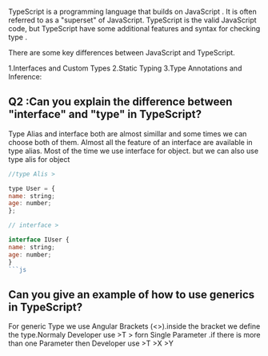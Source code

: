 TypeScript is a programming language that builds on JavaScript . It is often referred to as a "superset" of JavaScript. TypeScript is the valid JavaScript code, but TypeScript have some additional features and syntax for checking type .

There are some key differences between JavaScript and TypeScript.

1.Interfaces and Custom Types
2.Static Typing
3.Type Annotations and Inference:

## Q2 :Can you explain the difference between "interface" and "type" in TypeScript?

Type Alias and interface both are almost simillar and some times we can choose both of them. Almost all the feature of an interface are available in type alias. Most of the time we use interface for object. but we can also use type alis for object

````js
//type Alis >

type User = {
name: string;
age: number;
};

// interface >

interface IUser {
name: string;
age: number;
}
```js
````

## Can you give an example of how to use generics in TypeScript?

For generic Type we use Angular Brackets (<>).inside the bracket we define the type.Normaly Developer use >T > forn Single Parameter .if there is more than one Parameter then Developer use >T >X >Y
